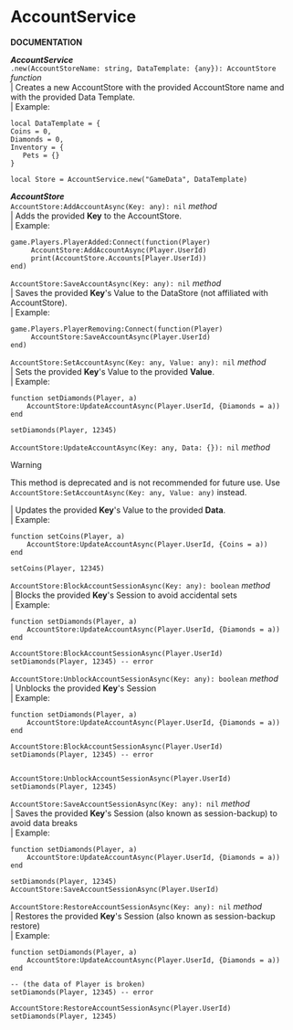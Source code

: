 # AccountService
**DOCUMENTATION**

***AccountService***\
`.new(AccountStoreName: string, DataTemplate: {any}): AccountStore` *function*\
| Creates a new AccountStore with the provided AccountStore name and with the provided Data Template.\
| Example:
```luau
local DataTemplate = {
Coins = 0,
Diamonds = 0,
Inventory = {
   Pets = {}
}

local Store = AccountService.new("GameData", DataTemplate)
```




***AccountStore***\
`AccountStore:AddAccountAsync(Key: any): nil` *method*\
| Adds the provided **Key** to the AccountStore.\
| Example:
```luau
game.Players.PlayerAdded:Connect(function(Player)
     AccountStore:AddAccountAsync(Player.UserId)
     print(AccountStore.Accounts[Player.UserId))
end)
```



`AccountStore:SaveAccountAsync(Key: any): nil` *method*\
| Saves the provided **Key**'s Value to the DataStore (not affiliated with AccountStore).\
| Example:
```luau
game.Players.PlayerRemoving:Connect(function(Player)
     AccountStore:SaveAccountAsync(Player.UserId)
end)
```



`AccountStore:SetAccountAsync(Key: any, Value: any): nil` *method*\
| Sets the provided **Key**'s Value to the provided **Value**.\
| Example:
```luau
function setDiamonds(Player, a)
    AccountStore:UpdateAccountAsync(Player.UserId, {Diamonds = a))
end

setDiamonds(Player, 12345)
```


`AccountStore:UpdateAccountAsync(Key: any, Data: {}): nil` *method*
> [!WARNING]  
> This method is deprecated and is not recommended for future use. Use `AccountStore:SetAccountAsync(Key: any, Value: any)` instead.


| Updates the provided **Key**'s Value to the provided **Data**.\
| Example:
```luau
function setCoins(Player, a)
    AccountStore:UpdateAccountAsync(Player.UserId, {Coins = a))
end

setCoins(Player, 12345)
```

`AccountStore:BlockAccountSessionAsync(Key: any): boolean` *method*\
| Blocks the provided **Key**'s Session to avoid accidental sets\
| Example:
```luau
function setDiamonds(Player, a)
    AccountStore:UpdateAccountAsync(Player.UserId, {Diamonds = a))
end

AccountStore:BlockAccountSessionAsync(Player.UserId)
setDiamonds(Player, 12345) -- error
```

`AccountStore:UnblockAccountSessionAsync(Key: any): boolean` *method*\
| Unblocks the provided **Key**'s Session\
| Example:
```luau
function setDiamonds(Player, a)
    AccountStore:UpdateAccountAsync(Player.UserId, {Diamonds = a))
end

AccountStore:BlockAccountSessionAsync(Player.UserId)
setDiamonds(Player, 12345) -- error


AccountStore:UnblockAccountSessionAsync(Player.UserId)
setDiamonds(Player, 12345)
```


`AccountStore:SaveAccountSessionAsync(Key: any): nil` *method*\
| Saves the provided **Key**'s Session (also known as session-backup) to avoid data breaks\
| Example:
```luau
function setDiamonds(Player, a)
    AccountStore:UpdateAccountAsync(Player.UserId, {Diamonds = a))
end

setDiamonds(Player, 12345)
AccountStore:SaveAccountSessionAsync(Player.UserId)
```

`AccountStore:RestoreAccountSessionAsync(Key: any): nil` *method*\
| Restores the provided **Key**'s Session (also known as session-backup restore) \
| Example:
```luau
function setDiamonds(Player, a)
    AccountStore:UpdateAccountAsync(Player.UserId, {Diamonds = a))
end

-- (the data of Player is broken)
setDiamonds(Player, 12345) -- error

AccountStore:RestoreAccountSessionAsync(Player.UserId)
setDiamonds(Player, 12345)
```

